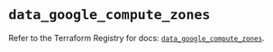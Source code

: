 # `data_google_compute_zones`

Refer to the Terraform Registry for docs: [`data_google_compute_zones`](https://registry.terraform.io/providers/hashicorp/google/6.36.0/docs/data-sources/compute_zones).
